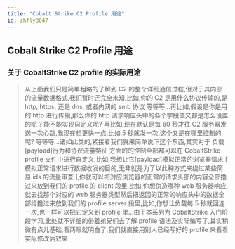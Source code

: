 ```yaml
---
title: "Cobalt Strike C2 Profile 用途"
id: zhfly3647
---
```


## Cobalt Strike C2 Profile 用途

### 关于 CobaltStrike C2 profile 的实际用途

> 从上面我们只是简单粗略的了解到 C2 的整个详细通信过程,但对于其内部的流量数据格式,我们暂时还完全未知,比如,你的 C2 是用什么协议传输的,是 http, https, 还是 dns, 或者内网的 smb 协议 等等等...再比如,假设是你是用的 http 进行传输,那么你的 http 请求响应头中的各个字段值又都是怎么设置的呢 ? 能不能实现自定义呢? 再比如,现在默认是每 60 秒才往 C2 服务器发送一次心跳,我现在想更快一点,比如,5 秒就发一次,这个又是在哪里控制的呢? 等等等...诸如此类的,紧接着我们就来简单说下这个东西,其实对于 负载[payload]行为和协议流量特征 方面的的控制全部都可以在 CobaltStrike profile 文件中进行自定义,比如,我想让它[payload]模拟正常的浏览器请求 [ 模拟正常请求进行数据收发的目的,无非就是为了以此种方式来绕过某些简易 ids 的流量审查 ],你就可以把对应浏览器的正常的请求头部的内容全部撸过来放到我们的 profile 的 client 段里,比如,你想伪造哪种 web 服务器响应,就去找那个对应的 web 服务器类型然后把返回的正常的响应头中的数据全部给撸过来放到我们的 profile server 段里,比如,你想让负载每 5 秒就回连一次,也一样可以把它定义到 profile 里...由于本系列为 CobaltStrike 入门阶段学习,此处就不详细的带着弟兄们去了解 profile 语法及实际编写了,其实稍微有点儿基础,看两眼就明白了,我们就直接用别人已经写好的 profile 来看看实际修改后效果